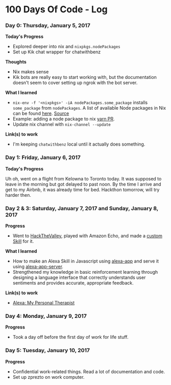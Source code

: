 # 100 Days Of Code - Log

### Day 0: Thursday, January 5, 2017

**Today's Progress**

* Explored deeper into nix and `nixpkgs.nodePackages`
* Set up Kik chat wrapper for chatwithbenz

**Thoughts**

* Nix makes sense
* Kik bots are really easy to start working with, but the documentation doesn't seem to cover setting up ngrok with the bot server.

**What I learned**

* `nix-env -f '<nixpkgs>' -iA nodePackages.some_package` installs `some_package` from `nodePackages`. A list of available Node packages in Nix can be found [here](https://github.com/NixOS/nixpkgs/blob/master/pkgs/top-level/node-packages.json). [Source](https://github.com/svanderburg/node2nix)
* Example: adding a node package to nix [yarn PR](https://github.com/NixOS/nixpkgs/pull/20635).
* Update nix channel with `nix-channel --update`

**Link(s) to work**

* I'm keeping `chatwithbenz` local until it actually does something.


### Day 1: Friday, January 6, 2017

**Today's Progress**

Uh oh, went on a flight from Kelowna to Toronto today. It was supposed to leave in the morning but got delayed to past noon. By the time I arrive and get to my Airbnb, it was already time for bed. Hackthon tomorrow, will try harder then.


### Day 2 & 3: Saturday, January 7, 2017 and Sunday, January 8, 2017

**Progress**

* Went to [HackTheValley](https://www.hackvalley.com/), played with Amazon Echo, and made a [custom Skill](https://devpost.com/software/alexa-my-personal-therapist) for it.

**What I learned**

* How to make an Alexa Skill in Javascript using [alexa-app](https://github.com/matt-kruse/alexa-app) and serve it using [alexa-app-server](https://github.com/matt-kruse/alexa-app-server).
* Strengthened my knowledge in basic reinforcement learning through designing a language interface that correctly understands user sentiments and provides accurate, appropriate feedback.

**Link(s) to work**

* [Alexa: My Personal Therapist](https://devpost.com/software/alexa-my-personal-therapist)


### Day 4: Monday, January 9, 2017

**Progress**

* Took a day off before the first day of work for life stuff.


### Day 5: Tuesday, January 10, 2017

**Progress**

* Confidential work-related things. Read a lot of documentation and code.
* Set up zprezto on work computer.
